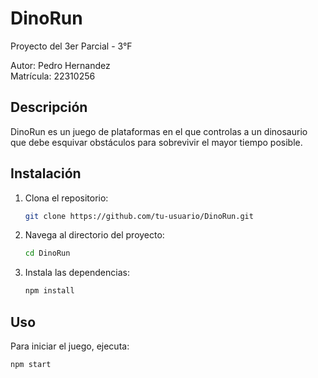 # DinoRun

Proyecto del 3er Parcial - 3°F

Autor: Pedro Hernandez  
Matrícula: 22310256

## Descripción

DinoRun es un juego de plataformas en el que controlas a un dinosaurio que debe esquivar obstáculos para sobrevivir el mayor tiempo posible.

## Instalación

1. Clona el repositorio:
    ```sh
    git clone https://github.com/tu-usuario/DinoRun.git
    ```
2. Navega al directorio del proyecto:
    ```sh
    cd DinoRun
    ```
3. Instala las dependencias:
    ```sh
    npm install
    ```

## Uso

Para iniciar el juego, ejecuta:
```sh
npm start